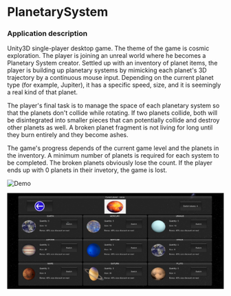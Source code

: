 # PlanetarySystem

<h3> Application description </h3>

Unity3D single-player desktop game.
The theme of the game is cosmic exploration. The player is joining an unreal world where he becomes a Planetary System creator. Settled up with an inventory of planet items, the player is building up planetary systems by mimicking each planet's 3D trajectory by a continuous mouse input. Depending on the current planet type (for example, Jupiter), it has a specific speed, size, and it is seemingly a real kind of that planet.

The player's final task is to manage the space of each planetary system so that the planets don't collide while rotating. If two planets collide, both will be disintegrated into smaller pieces that can potentially collide and destroy other planets as well. A broken planet fragment is not living for long until they burn entirely and they become ashes.

The game's progress depends of the current game level and the planets in the inventory. A minimum number of planets is required for each system to be completed. The broken planets obviously lose the count. If the player ends up with 0 planets in their invetory, the game is lost.


![Demo](https://github.com/BogdanPolitic/Demos/blob/main/Planetary-System-demo.gif?raw=true)

<p align="center">
  <img src="https://github.com/BogdanPolitic/Demos/blob/main/PlanetInventory.jpg" />
</p>
